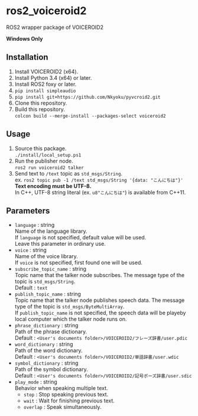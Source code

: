 # ros2_voiceroid2
ROS2 wrapper package of VOICEROID2

__Windows Only__

## Installation
1. Install VOICEROID2 (x64).
1. Install Python 3.4 (x64) or later.
1. Install ROS2 foxy or later.
1. `pip install simpleaudio`
1. `pip install git+https://github.com/Nkyoku/pyvcroid2.git`
1. Clone this repository.
1. Build this repository.  
`colcon build --merge-install --packages-select voiceroid2`

## Usage
1. Source this package.  
   `./install/local_setup.ps1`
1. Run the publisher node.  
   `ros2 run voiceroid2 talker`
1. Send text to `/text` topic as `std_msgs/String`.  
   ex. `ros2 topic pub -1 /text std_msgs/String '{data: "こんにちは"}'`  
   __Text encoding must be UTF-8.__  
   In C++, UTF-8 string literal (ex. `u8"こんにちは"`) is available from C++11.

## Parameters
- `language` : string  
  Name of the language library.  
  If `language` is not specified, default value will be used.  
  Leave this parameter in ordinary use.
- `voice` : string  
  Name of the voice library.  
  If `voice` is not specified, first found one will be used.
- `subscribe_topic_name` : string  
  Topic name that the talker node subscribes.
  The message type of the topic is `std_msgs/String`.  
  Default : `text`
- `publish_topic_name` : string  
  Topic name that the talker node publishes speech data.
  The message type of the topic is `std_msgs/ByteMultiArray`.  
  If `publish_topic_name` is not specified, the speech data will be playeby local computer which the talker node runs on.
- `phrase_dictionary` : string  
  Path of the phrase dictionary.  
  Default : `<User's documents folder>/VOICEROID2/フレーズ辞書/user.pdic`
- `word_dictionary` : string  
  Path of the word dictionary.  
  Default : `<User's documents folder>/VOICEROID2/単語辞書/user.wdic`
- `symbol_dictionary` : string  
  Path of the symbol dictionary.  
  Default : `<User's documents folder>/VOICEROID2/記号ポーズ辞書/user.sdic`
- `play_mode` : string  
  Behavior when speaking multiple text.  
  - `stop` : Stop speaking previous text.
  - `wait` : Wait for finishing previous text.
  - `overlap` : Speak simultaneously.
